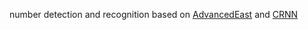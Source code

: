 number detection and recognition based on [AdvancedEast](https://github.com/huoyijie/AdvancedEASTg) and [CRNN]()